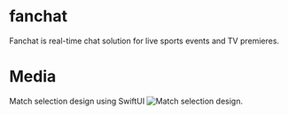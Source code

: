 # fanchat
Fanchat is real-time chat solution for live sports events and TV premieres.

# Media
Match selection design using SwiftUI
![Match selection design.](https://user-images.githubusercontent.com/69903274/202314664-d5fcf493-5df4-46c2-ac11-177c09ed06f4.png)
